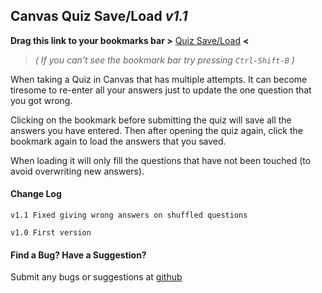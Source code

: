 ## Canvas Quiz Save/Load _v1.1_

**Drag this link to your bookmarks bar >** <a href="<%= load('quizsaver','https://benjameep.tech/bookmarklets/dist/quizsaver.js') %>">Quiz Save/Load</a> **<**

> *( If you can't see the bookmark bar try pressing `Ctrl-Shift-B` )* 

When taking a Quiz in Canvas that has multiple attempts. It can become tiresome to re-enter all your answers just to update the one question that you got wrong. 

Clicking on the bookmark before submitting the quiz will save all the answers you have entered. Then after opening the quiz again, click the bookmark again to load the answers that you saved.

When loading it will only fill the questions that have not been touched (to avoid overwriting new answers).

#### Change Log
```
v1.1 Fixed giving wrong answers on shuffled questions

v1.0 First version
```

#### Find a Bug?  Have a Suggestion?
Submit any bugs or suggestions at [github](https://github.com/benjameep/bookmarklets/issues)